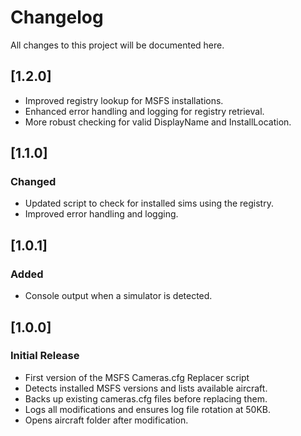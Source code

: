 # Changelog
All changes to this project will be documented here.



## [1.2.0]
- Improved registry lookup for MSFS installations.
- Enhanced error handling and logging for registry retrieval.
- More robust checking for valid DisplayName and InstallLocation.

## [1.1.0]
### Changed
- Updated script to check for installed sims using the registry.
- Improved error handling and logging.

## [1.0.1]
### Added
- Console output when a simulator is detected.

## [1.0.0]
### Initial Release
- First version of the MSFS Cameras.cfg Replacer script
- Detects installed MSFS versions and lists available aircraft.
- Backs up existing cameras.cfg files before replacing them.
- Logs all modifications and ensures log file rotation at 50KB.
- Opens aircraft folder after modification.